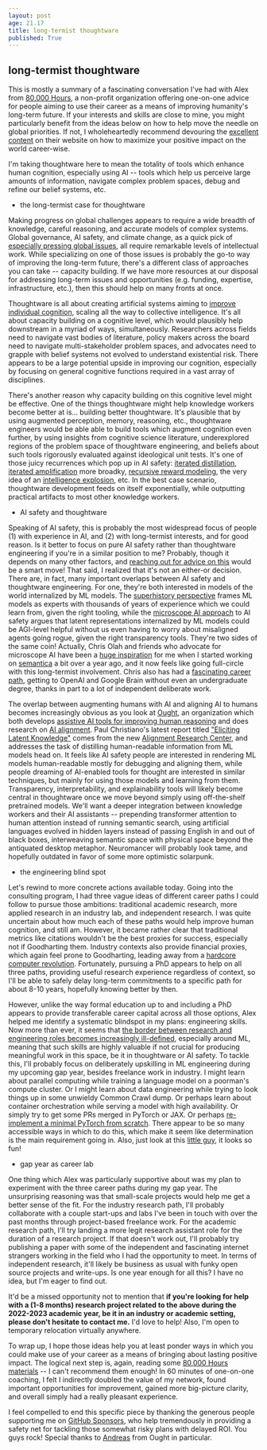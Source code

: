 ```yaml
---
layout: post
age: 21.17
title: long-termist thoughtware
published: True
---
```


## long-termist thoughtware

This is mostly a summary of a fascinating conversation I've had with Alex from [80,000 Hours](https://80000hours.org/), a non-profit organization offering one-on-one advice for people aiming to use their career as a means of improving humanity's long-term future. If your interests and skills are close to mine, you might particularly benefit from the ideas below on how to help move the needle on global priorities. If not, I wholeheartedly recommend devouring the [excellent content](https://80000hours.org/make-a-difference-with-your-career/) on their website on how to maximize your positive impact on the world career-wise.

I'm taking thoughtware here to mean the totality of tools which enhance human cognition, especially using AI -- tools which help us perceive large amounts of information, navigate complex problem spaces, debug and refine our belief systems, etc.

- the long-termist case for thoughtware

Making progress on global challenges appears to require a wide breadth of knowledge, careful reasoning, and accurate models of complex systems. Global governance, AI safety, and climate change, as a quick pick of [especially pressing global issues](https://80000hours.org/problem-profiles/#overall-list), all require remarkable levels of intellectual work. While specializing on one of those issues is probably the go-to way of improving the long-term future, there's a different class of approaches you can take -- capacity building. If we have more resources at our disposal for addressing long-term issues and opportunities (e.g. funding, expertise, infrastructure, etc.), then this should help on many fronts at once.

Thoughtware is all about creating artificial systems aiming to [improve individual cognition](https://80000hours.org/problem-profiles/#improve-individual-reasoning), scaling all the way to collective intelligence. It's all about capacity building on a cognitive level, which would plausibly help downstream in a myriad of ways, simultaneously. Researchers across fields need to navigate vast bodies of literature, policy makers across the board need to navigate multi-stakeholder problem spaces, and advocates need to grapple with belief systems not evolved to understand existential risk. There appears to be a large potential upside in improving our cognition, especially by focusing on general cognitive functions required in a vast array of disciplines.

There's another reason why capacity building on this cognitive level might be effective. One of the things thoughtware might help knowledge workers become better at is... building better thoughtware. It's plausible that by using augmented perception, memory, reasoning, etc., thoughtware engineers would be able able to build tools which augment cognition even further, by using insights from cognitive science literature, underexplored regions of the problem space of thoughtware engineering, and beliefs about such tools rigorously evaluated against ideological unit tests. It's one of those juicy recurrences which pop up in AI safety: [iterated distillation](https://www.alignmentforum.org/s/EmDuGeRw749sD3GKd/p/HqLxuZ4LhaFhmAHWk), [iterated amplification](https://www.alignmentforum.org/s/EmDuGeRw749sD3GKd) more broadky, [recursive reward modeling](https://deepmindsafetyresearch.medium.com/scalable-agent-alignment-via-reward-modeling-bf4ab06dfd84), the very idea of an [intelligence explosion](https://intelligence.org/ie-faq/), etc. In the best case scenario, thoughtware development feeds on itself exponentially, while outputting practical artifacts to most other knowledge workers.

- AI safety and thoughtware

Speaking of AI safety, this is probably the most widespread focus of people (1) with experience in AI, and (2) with long-termist interests, and for good reason. Is it better to focus on pure AI safety rather than thoughtware engineering if you're in a similar position to me? Probably, though it depends on many other factors, and [reaching out for advice on this](https://80000hours.org/speak-with-us/?int_campaign=2021-08__primary-navigation) would be a smart move! That said, I realized that it's not an either-or decision. There are, in fact, many important overlaps between AI safety and thoughtware engineering. For one, they're both interested in models of the world internalized by ML models. The [superhistory perspective](https://studio.ribbonfarm.com/p/superhistory-not-superintelligence) frames ML models as experts with thousands of years of experience which we could learn from, given the right tooling, while the [microscope AI approach](https://www.alignmentforum.org/posts/X2i9dQQK3gETCyqh2/chris-olah-s-views-on-agi-safety) to AI safety argues that latent representations internalized by ML models could be AGI-level helpful without us even having to worry about misaligned agents going rogue, given the right transparency tools. They're two sides of the same coin! Actually, Chris Olah and friends who advocate for microscope AI have been a [huge inspiration](https://distill.pub/2017/aia/) for me when I started working on [semantica](/thoughtware/semantica) a bit over a year ago, and it now feels like going full-circle with this long-termist involvement. Chris also has had a [fascinating career path](https://colah.github.io/posts/2020-05-University/), getting to OpenAI and Google Brain without even an undergraduate degree, thanks in part to a lot of independent deliberate work.

The overlap between augmenting humans with AI and aligning AI to humans becomes increasingly obvious as you look at [Ought](https://ought.org/), an organization which both develops [assistive AI tools for improving human reasoning](https://elicit.org/) and does research on [AI alignment](https://ought.org/research/factored-cognition). Paul Christiano's latest report titled ["Eliciting Latent Knowledge"](https://docs.google.com/document/d/1WwsnJQstPq91_Yh-Ch2XRL8H_EpsnjrC1dwZXR37PC8/edit) comes from the new [Alignment Research Center](https://alignmentresearchcenter.org/), and addresses the task of distilling human-readable information from ML models head on. It feels like AI safety people are interested in rendering ML models human-readable mostly for debugging and aligning them, while people dreaming of AI-enabled tools for thought are interested in similar techniques, but mainly for using those models and learning from them. Transparency, interpretability, and explainability tools will likely become central in thoughtware once we move beyond simply using off-the-shelf pretrained models. We'll want a deeper integration between knowledge workers and their AI assistants -- prepending transformer attention to human attention instead of running semantic search, using artificial languages evolved in hidden layers instead of passing English in and out of black boxes, interweaving semantic space with physical space beyond the antiquated desktop metaphor. Neuromancer will probably look tame, and hopefully outdated in favor of some more optimistic solarpunk.

- the engineering blind spot

Let's rewind to more concrete actions available today. Going into the consulting program, I had three vague ideas of different career paths I could follow to pursue those ambitions: traditional academic research, more applied research in an industry lab, and independent research. I was quite uncertain about how much each of these paths would help improve human cognition, and still am. However, it became rather clear that traditional metrics like citations wouldn't be the best proxies for success, especially not if Goodharting them. Industry contexts also provide financial proxies, which again feel prone to Goodharting, leading away from a [hardcore computer revolution](https://amasad.me/moad). Fortunately, pursuing a PhD appears to help on all three paths, providing useful research experience regardless of context, so I'll be able to safely delay long-term commitments to a specific path for about 8-10 years, hopefully knowing better by then.

However, unlike the way formal education up to and including a PhD appears to provide transferable career capital across all those options, Alex helped me identify a systematic blindspot in my plans: engineering skills. Now more than ever, it seems that [the border between research and engineering roles becomes increasingly ill-defined](https://www.lesswrong.com/posts/YDF7XhMThhNfHfim9/ai-safety-needs-great-engineers), especially around ML, meaning that such skills are highly valuable if not crucial for producing meaningful work in this space, be it in thoughtware or AI safety. To tackle this, I'll probably focus on deliberately upskilling in ML engineering during my upcoming gap year, besides freelance work in industry. I might learn about parallel computing while training a language model on a poorman's compute cluster. Or I might learn about data engineering while trying to look things up in some unwieldy Common Crawl dump. Or perhaps learn about container orchestration while serving a model with high availability. Or simply try to get some PRs merged in PyTorch or JAX. Or perhaps [re-implement a minimal PyTorch from scratch](https://minitorch.github.io/). There appear to be so many accessible ways in which to do this, which make it seem like determination is the main requirement going in. Also, just look at this [little guy](https://ikarus.sg/how-i-built-kraken/), it looks so fun!

- gap year as career lab

One thing which Alex was particularly supportive about was my plan to experiment with the three career paths during my gap year. The unsurprising reasoning was that small-scale projects would help me get a better sense of the fit. For the industry research path, I'll probably collaborate with a couple start-ups and labs I've been in touch with over the past months through project-based freelance work. For the academic research path, I'll try landing a more legit research assistant role for the duration of a research project. If that doesn't work out, I'll probably try publishing a paper with some of the independent and fascinating internet strangers working in the field who I had the opportunity to meet. In terms of independent research, it'll likely be business as usual with funky open source projects and write-ups. Is one year enough for all this? I have no idea, but I'm eager to find out.

It'd be a missed opportunity not to mention that **if you're looking for help with a (1-8 months) research project related to the above during the 2022-2023 academic year, be it in an industry or academic setting, please don't hesitate to contact me.** I'd love to help! Also, I'm open to temporary relocation virtually anywhere.

To wrap up, I hope those ideas help you at least ponder ways in which you could make use of your career as a means of bringing about lasting positive impact. The logical next step is, again, reading some [80,000 Hours materials](https://80000hours.org/make-a-difference-with-your-career/) -- I can't recommend them enough! In 60 minutes of one-on-one coaching, I felt I indirectly doubled the value of my network, found important opportunities for improvement, gained more big-picture clarity, and overall simply had a really pleasant experience.

I feel compelled to end this specific piece by thanking the generous people supporting me on [GitHub Sponsors](https://github.com/sponsors/paulbricman), who help tremendously in providing a safety net for tackling those somewhat risky plans with delayed ROI. You guys rock! Special thanks to [Andreas](https://stuhlmueller.org/) from Ought in particular.
